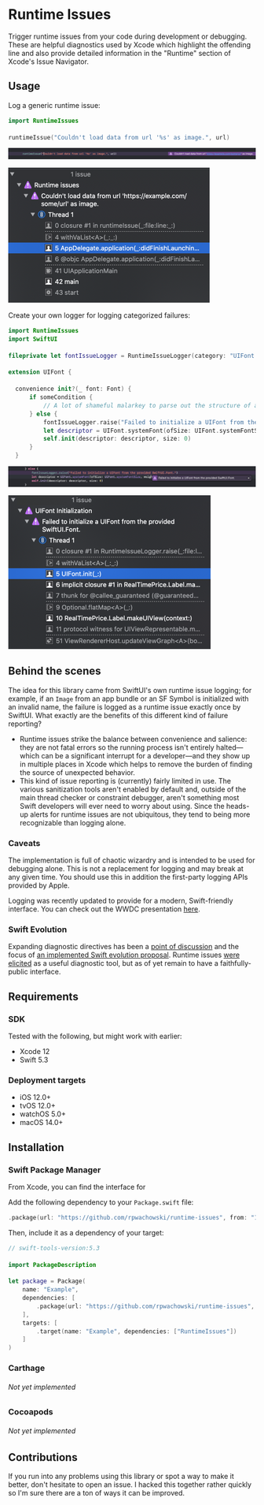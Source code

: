 # Runtime Issues

Trigger runtime issues from your code during development or debugging. These are helpful diagnostics used by Xcode which highlight the offending line and also provide detailed information in the "Runtime" section of Xcode's Issue Navigator.

## Usage

Log a generic runtime issue:

```swift
import RuntimeIssues

runtimeIssue("Couldn't load data from url '%s' as image.", url)
```

![Generic example image 1](docs/generic-example-inline.png)

![Generic example image 2](docs/generic-example-navigator.png)

Create your own logger for logging categorized failures:

```swift
import RuntimeIssues
import SwiftUI

fileprivate let fontIssueLogger = RuntimeIssueLogger(category: "UIFont Initialization")

extension UIFont {

  convenience init?(_ font: Font) {
      if someCondition {
          // A lot of shameful malarkey to parse out the structure of a SwiftUI.Font...
      } else {
          fontIssueLogger.raise("Failed to initialize a UIFont from the provided SwiftUI.Font.")
          let descriptor = UIFont.systemFont(ofSize: UIFont.systemFontSize, weight: .regular).fontDescriptor
          self.init(descriptor: descriptor, size: 0)
      }
  }
```

![Specialized example image 1](docs/specialized-example-inline.png)

![Specialized example image 2](docs/specialized-example-navigator.png)


## Behind the scenes

The idea for this library came from SwiftUI's own runtime issue logging; for example, if an `Image` from an app bundle or an SF Symbol is initialized with an invalid name, the failure is logged as a runtime issue exactly once by SwiftUI. What exactly are the benefits of this different kind of failure reporting?

* Runtime issues strike the balance between convenience and salience: they are not fatal errors so the running process isn't entirely halted—which can be a significant interrupt for a developer—and they show up in multiple places in Xcode which helps to remove the burden of finding the source of unexpected behavior.
* This kind of issue reporting is (currently) fairly limited in use. The various sanitization tools aren't enabled by default and, outside of the main thread checker or constraint debugger, aren't something most Swift developers will ever need to worry about using. Since the heads-up alerts for runtime issues are not ubiquitous, they tend to being more recognizable than logging alone.

### Caveats

The implementation is full of chaotic wizardry and is intended to be used for debugging alone. This is not a replacement for logging and may break at any given time. You should use this in addition the first-party logging APIs provided by Apple.

Logging was recently updated to provide for a modern, Swift-friendly interface. You can check out the WWDC presentation [here](https://developer.apple.com/videos/play/wwdc2020/10168/).

### Swift Evolution

Expanding diagnostic directives has been a [point of discussion](https://forums.swift.org/t/se-0196-compiler-diagnostic-directives/8734) and the focus of [an implemented Swift evolution proposal](https://github.com/apple/swift-evolution/blob/main/proposals/0196-diagnostic-directives.md). Runtime issues [were elicited](https://forums.swift.org/t/se-0196-compiler-diagnostic-directives/8734/7) as a useful diagnostic tool, but as of yet remain to have a faithfully-public interface.

## Requirements

### SDK

Tested with the following, but might work with earlier:

* Xcode 12
* Swift 5.3

### Deployment targets

* iOS 12.0+
* tvOS 12.0+
* watchOS 5.0+
* macOS 14.0+

## Installation

### Swift Package Manager

From Xcode, you can find the interface for 

Add the following dependency to your `Package.swift` file:

```swift
.package(url: "https://github.com/rpwachowski/runtime-issues", from: "1.0.0")
```

Then, include it as a dependency of your target:

```swift
// swift-tools-version:5.3

import PackageDescription

let package = Package(
    name: "Example",
    dependencies: [
        .package(url: "https://github.com/rpwachowski/runtime-issues", from: "1.0.0")
    ],
    targets: [
        .target(name: "Example", dependencies: ["RuntimeIssues"])
    ]
)
```

### Carthage

###### Not yet implemented

### Cocoapods

###### Not yet implemented

## Contributions

If you run into any problems using this library or spot a way to make it better, don't hesitate to open an issue. I hacked this together rather quickly so I'm sure there are a ton of ways it can be improved.
